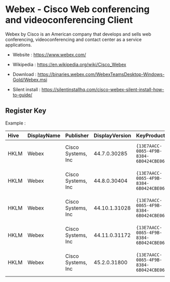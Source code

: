 # Webex - Cisco Web conferencing and videoconferencing Client

Webex by Cisco is an American company that develops and sells web
conferencing, videoconferencing and contact center as a service
applications.

* Website : https://www.webex.com/
* Wikipedia : https://en.wikipedia.org/wiki/Cisco_Webex

* Download : https://binaries.webex.com/WebexTeamsDesktop-Windows-Gold/Webex.msi
* Silent install : https://silentinstallhq.com/cisco-webex-silent-install-how-to-guide/


## Register Key

Example :

 | Hive | DisplayName | Publisher | DisplayVersion | KeyProduct | UninstallExe |
 |:---- |:----------- |:--------- |:-------------- |:---------- |:------------ |
 | HKLM | Webex | Cisco Systems, Inc | 44.7.0.30285 | `{13E7AACC-0865-4F9B-8384-6B0424CBE06E}` | `MsiExec.exe /X{13E7AACC-0865-4F9B-8384-6B0424CBE06E}` |
 | HKLM | Webex | Cisco Systems, Inc | 44.8.0.30404 | `{13E7AACC-0865-4F9B-8384-6B0424CBE06E}` | `MsiExec.exe /X{13E7AACC-0865-4F9B-8384-6B0424CBE06E}` |
 | HKLM | Webex | Cisco Systems, Inc | 44.10.1.31028 | `{13E7AACC-0865-4F9B-8384-6B0424CBE06E}` | `MsiExec.exe /X{13E7AACC-0865-4F9B-8384-6B0424CBE06E}` |
 | HKLM | Webex | Cisco Systems, Inc | 44.11.0.31172 | `{13E7AACC-0865-4F9B-8384-6B0424CBE06E}` | `MsiExec.exe /X{13E7AACC-0865-4F9B-8384-6B0424CBE06E}` |
 | HKLM | Webex | Cisco Systems, Inc | 45.2.0.31800 | `{13E7AACC-0865-4F9B-8384-6B0424CBE06E}` | `MsiExec.exe /X{13E7AACC-0865-4F9B-8384-6B0424CBE06E}` |
